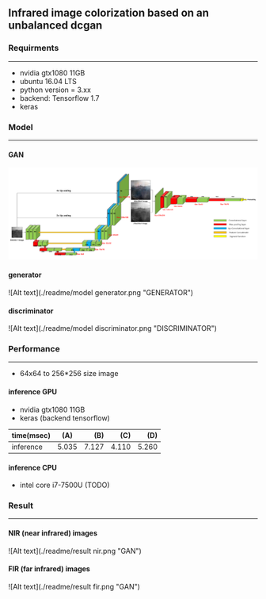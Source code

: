 ## Infrared image colorization based on an unbalanced dcgan ##

### Requirments
---------------------------------------
* nvidia gtx1080 11GB
* ubuntu 16.04 LTS
* python version = 3.xx
* backend: Tensorflow 1.7
* keras

### Model
---------------------------------------
#### GAN
![Alt text](./readme/model.png "GAN")

#### generator
![Alt text](./readme/model generator.png "GENERATOR")

#### discriminator
![Alt text](./readme/model discriminator.png "DISCRIMINATOR")

### Performance
---------------------------------------
* 64x64 to 256*256 size image

#### inference GPU
* nvidia gtx1080 11GB
* keras (backend tensorflow)

|time(msec)|(A)|(B)|(C)|(D)|
|---|:---:|---:|---:|---:|
|inference|5.035|7.127|4.110|5.260|

#### inference CPU
* intel core i7-7500U
(TODO)

### Result
---------------------------------------
#### NIR (near infrared) images
![Alt text](./readme/result nir.png "GAN")

#### FIR (far infrared) images
![Alt text](./readme/result fir.png "GAN")


